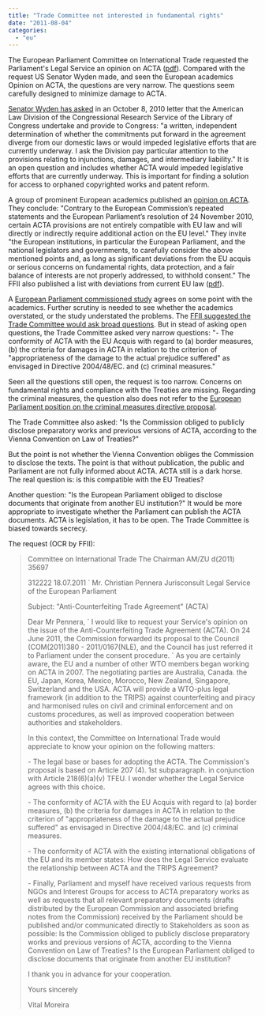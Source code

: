 ```yaml
---
title: "Trade Committee not interested in fundamental rights"
date: "2011-08-04"
categories: 
  - "eu"
---
```


The European Parliament Committee on International Trade requested the Parliament's Legal Service an opinion on ACTA ([pdf](http://people.ffii.org/~ante/acta/INTA-LegalService.pdf)). Compared with the request US Senator Wyden made, and seen the European academics Opinion on ACTA, the questions are very narrow. The questions seem carefully designed to minimize damage to ACTA.

[Senator Wyden has asked](http://keionline.org/node/969) in an October 8, 2010 letter that the American Law Division of the Congressional Research Service of the Library of Congress undertake and provide to Congress: "a written, independent determination of whether the commitments put forward in the agreement diverge from our domestic laws or would impeded legislative efforts that are currently underway. I ask the Division pay particular attention to the provisions relating to injunctions, damages, and intermediary liability." It is an open question and includes whether ACTA would impeded legislative efforts that are currently underway. This is important for finding a solution for access to orphaned copyrighted works and patent reform.

A group of prominent European academics published an [opinion on ACTA](http://www.iri.uni-hannover.de/acta-1668.html). They conclude: "Contrary to the European Commission’s repeated statements and the European Parliament’s resolution of 24 November 2010, certain ACTA provisions are not entirely compatible with EU law and will directly or indirectly require additional action on the EU level." They invite "the European institutions, in particular the European Parliament, and the national legislators and governments, to carefully consider the above mentioned points and, as long as significant deviations from the EU acquis or serious concerns on fundamental rights, data protection, and a fair balance of interests are not properly addressed, to withhold consent." The FFII also published a list with deviations from current EU law ([pdf](http://people.ffii.org/~ante/acta/acta-acquis2.pdf)).

A [European Parliament commissioned study](http://acta.ffii.org/?p=681) agrees on some point with the academics. Further scrutiny is needed to see whether the academics overstated, or the study understated the problems. The [FFII suggested the Trade Committee would ask broad questions](http://acta.ffii.org/?p=655). But in stead of asking open questions, the Trade Committee asked very narrow questions: "- The conformity of ACTA with the EU Acquis with regard to (a) border measures, (b) the criteria for damages in ACTA in relation to the criterion of "appropriateness of the damage to the actual prejudice suffered" as envisaged in Directive 2004/48/EC. and (c) criminal measures."

Seen all the questions still open, the request is too narrow. Concerns on fundamental rights and compliance with the Treaties are missing. Regarding the criminal measures, the question also does not refer to the [European Parliament position on the criminal measures directive proposal](http://acta.ffii.org/wordpress/?p=34).

The Trade Committee also asked: "Is the Commission obliged to publicly disclose preparatory works and previous versions of ACTA, according to the Vienna Convention on Law of Treaties?"

But the point is not whether the Vienna Convention obliges the Commission to disclose the texts. The point is that without publication, the public and Parliament are not fully informed about ACTA. ACTA still is a dark horse. The real question is: is this compatible with the EU Treaties?

Another question: "Is the European Parliament obliged to disclose documents that originate from another EU institution?" It would be more appropriate to investigate whether the Parliament can publish the ACTA documents. ACTA is legislation, it has to be open. The Trade Committee is biased towards secrecy.

The request (OCR by FFII):

> Committee on International Trade The Chairman AM/ZU d(2011) 35697
> 
> 312222 18.07.2011 \` Mr. Christian Pennera Jurisconsult Legal Service of the European Parliament
> 
> Subject: "Anti-Counterfeiting Trade Agreement" (ACTA)
> 
> Dear Mr Pennera, \` I would like to request your Service's opinion on the issue of the Anti-Counterfeiting Trade Agreement (ACTA). On 24 June 2011, the Commission forwarded its proposal to the Council (COM(2011)380 - 2011/0167(NLE), and the Council has just referred it to Parliament under the consent procedure. \` As you are certainly aware, the EU and a number of other WTO members began working on ACTA in 2007. The negotiating parties are Australia, Canada. the EU, Japan, Korea, Mexico, Morocco, New Zealand, Singapore, Switzerland and the USA. ACTA will provide a WTO-plus legal framework (in addition to the TRIPS) against counterfeiting and piracy and harmonised rules on civil and criminal enforcement and on customs procedures, as well as improved cooperation between authorities and stakeholders.
> 
> In this context, the Committee on International Trade would appreciate to know your opinion on the following matters:
> 
> \- The legal base or bases for adopting the ACTA. The Commission's proposal is based on Article 207 (4). 1st subparagraph. in conjunction with Article 218(6)(a)(v) TFEU. I wonder whether the Legal Service agrees with this choice.
> 
> \- The conformity of ACTA with the EU Acquis with regard to (a) border measures, (b) the criteria for damages in ACTA in relation to the criterion of "appropriateness of the damage to the actual prejudice suffered" as envisaged in Directive 2004/48/EC. and (c) criminal measures.
> 
> \- The conformity of ACTA with the existing international obligations of the EU and its member states: How does the Legal Service evaluate the relationship between ACTA and the TRIPS Agreement?
> 
> \- Finally, Parliament and myself have received various requests from NGOs and Interest Groups for access to ACTA preparatory works as well as requests that all relevant preparatory documents (drafts distributed by the European Commission and associated briefing notes from the Commission) received by the Parliament should be published and/or communicated directly to Stakeholders as soon as possible: Is the Commission obliged to publicly disclose preparatory works and previous versions of ACTA, according to the Vienna Convention on Law of Treaties? Is the European Parliament obliged to disclose documents that originate from another EU institution?
> 
> I thank you in advance for your cooperation.
> 
> Yours sincerely
> 
> Vital Moreira
